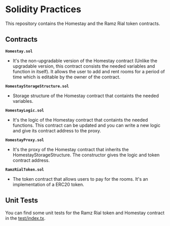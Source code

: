 
# Solidity Practices

This repository contains the Homestay and the Ramz Rial token contracts.

## Contracts
**`Homestay.sol`**

 - It's the non-upgradable version of the Homestay contract (Unlike the upgradable version, this contract consists the needed variables and function in itself). It allows the user to add and rent rooms for a period of time which is editable by the owner of the contract.

**`HomestayStorageStructure.sol`** 
 - Storage structure of the Homestay contract that containts the needed variables.
 
**`HomestayLogic.sol`**
 - It's the logic of the Homestay contract that containts the needed functions. This contract can be updated and you can write a new logic and give its contract address to the proxy.

**`HomestayProxy.sol`**
 - It's the proxy of the Homestay contract that inherits the HomestayStorageStructure. The constructor gives the logic and token contract address.

**`RamzRialToken.sol`**
 - The token contract that allows users to pay for the rooms. It's an implementation of a ERC20 token.

## Unit Tests

You can find some unit tests for the Ramz Rial token and Homestay contract in the [test/index.tx](https://github.com/mfrashidi/solidity-practices/blob/main/test/index.ts).
